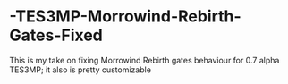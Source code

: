 # -TES3MP-Morrowind-Rebirth-Gates-Fixed
This is my take on fixing Morrowind Rebirth gates behaviour for 0.7 alpha TES3MP; it also is pretty customizable

